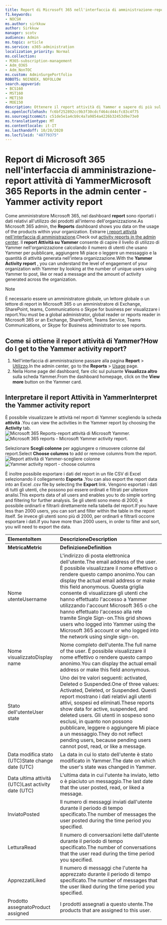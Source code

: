 ```yaml
---
title: Report di Microsoft 365 nell'interfaccia di amministrazione-report attività di Yammer
f1.keywords:
- NOCSH
ms.author: sirkkuw
author: Sirkkuw
manager: scotv
audience: Admin
ms.topic: article
ms.service: o365-administration
localization_priority: Normal
ms.collection:
- M365-subscription-management
- Adm_O365
- Adm_NonTOC
ms.custom: AdminSurgePortfolio
ROBOTS: NOINDEX, NOFOLLOW
search.appverid:
- BCS160
- MST160
- MET150
- MOE150
description: Ottenere il report attività di Yammer e sapere di più sul numero di utenti che utilizzano Yammer per inviare, come, o leggere un messaggio.
ms.openlocfilehash: fc6bf252892cc9b3f30cdcf464cd44cfc83c4f75
ms.sourcegitcommit: c51de5e1a4cb9c4a7a9854a4226b32453d9e73e0
ms.translationtype: MT
ms.contentlocale: it-IT
ms.lasthandoff: 10/28/2020
ms.locfileid: "48779375"
---
```

# <a name="microsoft-365-reports-in-the-admin-center---yammer-activity-report"></a><span data-ttu-id="4db41-103">Report di Microsoft 365 nell'interfaccia di amministrazione-report attività di Yammer</span><span class="sxs-lookup"><span data-stu-id="4db41-103">Microsoft 365 Reports in the admin center - Yammer activity report</span></span>

<span data-ttu-id="4db41-104">Come amministratore Microsoft 365, nel dashboard **report** sono riportati i dati relativi all'utilizzo dei prodotti all'interno dell'organizzazione.</span><span class="sxs-lookup"><span data-stu-id="4db41-104">As Microsoft 365 admin, the **Reports** dashboard shows you data on the usage of the products within your organization.</span></span> <span data-ttu-id="4db41-105">Estrarre [i report attività nell'interfaccia di amministrazione](activity-reports.md).</span><span class="sxs-lookup"><span data-stu-id="4db41-105">Check out [activity reports in the admin center](activity-reports.md).</span></span> <span data-ttu-id="4db41-106">Il **report Attività su Yammer** consente di capire il livello di utilizzo di Yammer nell'organizzazione calcolando il numero di utenti che usano Yammer per pubblicare, aggiungere Mi piace o leggere un messaggio e la quantità di attività generata nell'intera organizzazione.</span><span class="sxs-lookup"><span data-stu-id="4db41-106">With the **Yammer Activity report** , you can understand the level of engagement of your organization with Yammer by looking at the number of unique users using Yammer to post, like or read a message and the amount of activity generated across the organization.</span></span> 
  
> [!NOTE]
> <span data-ttu-id="4db41-107">È necessario essere un amministratore globale, un lettore globale o un lettore di report in Microsoft 365 o un amministratore di Exchange, SharePoint, teams, Communications o Skype for business per visualizzare i report.</span><span class="sxs-lookup"><span data-stu-id="4db41-107">You must be a global administrator, global reader or reports reader in Microsoft 365 or an Exchange, SharePoint, Teams Service, Teams Communications, or Skype for Business administrator to see reports.</span></span>  
 
## <a name="how-do-i-get-to-the-yammer-activity-report"></a><span data-ttu-id="4db41-108">Come si ottiene il report attività di Yammer?</span><span class="sxs-lookup"><span data-stu-id="4db41-108">How do I get to the Yammer activity report?</span></span>

1. <span data-ttu-id="4db41-109">Nell'interfaccia di amministrazione passare alla pagina **Report** \> <a href="https://go.microsoft.com/fwlink/p/?linkid=2074756" target="_blank">Utilizzo</a>.</span><span class="sxs-lookup"><span data-stu-id="4db41-109">In the admin center, go to the **Reports** \> <a href="https://go.microsoft.com/fwlink/p/?linkid=2074756" target="_blank">Usage</a> page.</span></span> 
2. <span data-ttu-id="4db41-110">Nella Home page del dashboard, fare clic sul pulsante **Visualizza altro** sulla scheda Yammer.</span><span class="sxs-lookup"><span data-stu-id="4db41-110">From the dashboard homepage, click on the **View more** button on the Yammer card.</span></span>

  
## <a name="interpret-the-yammer-activity-report"></a><span data-ttu-id="4db41-111">Interpretare il report Attività in Yammer</span><span class="sxs-lookup"><span data-stu-id="4db41-111">Interpret the Yammer activity report</span></span>

<span data-ttu-id="4db41-112">È possibile visualizzare le attività nel report di Yammer scegliendo la scheda **attività** .</span><span class="sxs-lookup"><span data-stu-id="4db41-112">You can view the activities in the Yammer report by choosing the **Activity** tab.</span></span><br/><span data-ttu-id="4db41-113">![Microsoft 365 Reports-report attività di Microsoft Yammer.](../../media/9b251183-c2b3-430c-ab2d-58bf11e7e3ae.png)</span><span class="sxs-lookup"><span data-stu-id="4db41-113">![Microsoft 365 reports - Microsoft Yammer activity report.](../../media/9b251183-c2b3-430c-ab2d-58bf11e7e3ae.png)</span></span>

<span data-ttu-id="4db41-114">Selezionare **Scegli colonne** per aggiungere o rimuovere colonne dal report.</span><span class="sxs-lookup"><span data-stu-id="4db41-114">Select **Choose columns** to add or remove columns from the report.</span></span>  <br/> <span data-ttu-id="4db41-115">![Report attività di Yammer-scegliere colonne](../../media/7ef6351d-f7e9-4504-913d-2c2df9062bf6.png)</span><span class="sxs-lookup"><span data-stu-id="4db41-115">![Yammer activity report - choose columns](../../media/7ef6351d-f7e9-4504-913d-2c2df9062bf6.png)</span></span>

<span data-ttu-id="4db41-116">È inoltre possibile esportare i dati del report in un file CSV di Excel selezionando il collegamento **Esporta** .</span><span class="sxs-lookup"><span data-stu-id="4db41-116">You can also export the report data into an Excel .csv file by selecting the **Export** link.</span></span> <span data-ttu-id="4db41-117">Vengono esportati i dati di tutti gli utenti, che possono poi essere ordinati e filtrati per ulteriore analisi.</span><span class="sxs-lookup"><span data-stu-id="4db41-117">This exports data of all users and enables you to do simple sorting and filtering for further analysis.</span></span> <span data-ttu-id="4db41-118">Se gli utenti sono meno di 2000, è possibile ordinarli e filtrarli direttamente nella tabella del report.</span><span class="sxs-lookup"><span data-stu-id="4db41-118">If you have less than 2000 users, you can sort and filter within the table in the report itself.</span></span> <span data-ttu-id="4db41-119">Se invece gli utenti sono più di 2000, per ordinarli e filtrarli occorre esportare i dati.</span><span class="sxs-lookup"><span data-stu-id="4db41-119">If you have more than 2000 users, in order to filter and sort, you will need to export the data.</span></span> 
  
|<span data-ttu-id="4db41-120">Elemento</span><span class="sxs-lookup"><span data-stu-id="4db41-120">Item</span></span>|<span data-ttu-id="4db41-121">Descrizione</span><span class="sxs-lookup"><span data-stu-id="4db41-121">Description</span></span>|
|:-----|:-----|
|<span data-ttu-id="4db41-122">**Metrica**</span><span class="sxs-lookup"><span data-stu-id="4db41-122">**Metric**</span></span>|<span data-ttu-id="4db41-123">**Definizione**</span><span class="sxs-lookup"><span data-stu-id="4db41-123">**Definition**</span></span>|
|<span data-ttu-id="4db41-124">Nome utente</span><span class="sxs-lookup"><span data-stu-id="4db41-124">Username</span></span>  <br/> |<span data-ttu-id="4db41-125">L'indirizzo di posta elettronica dell'utente.</span><span class="sxs-lookup"><span data-stu-id="4db41-125">The email address of the user.</span></span> <span data-ttu-id="4db41-126">È possibile visualizzare il nome effettivo o rendere questo campo anonimo.</span><span class="sxs-lookup"><span data-stu-id="4db41-126">You can display the actual email address or make this field anonymous.</span></span> <span data-ttu-id="4db41-127">Questa griglia consente di visualizzare gli utenti che hanno effettuato l'accesso a Yammer utilizzando l'account Microsoft 365 o che hanno effettuato l'accesso alla rete tramite Single Sign-on.</span><span class="sxs-lookup"><span data-stu-id="4db41-127">This grid shows users who logged into Yammer using the Microsoft 365 account or who logged into the network using single sign-on.</span></span> <br/> |
|<span data-ttu-id="4db41-128">Nome visualizzato</span><span class="sxs-lookup"><span data-stu-id="4db41-128">Display name</span></span>  <br/> |<span data-ttu-id="4db41-129">Nome completo dell'utente.</span><span class="sxs-lookup"><span data-stu-id="4db41-129">The full name of the user.</span></span> <span data-ttu-id="4db41-130">È possibile visualizzare il nome effettivo o rendere questo campo anonimo.</span><span class="sxs-lookup"><span data-stu-id="4db41-130">You can display the actual email address or make this field anonymous.</span></span>  <br/> |
|<span data-ttu-id="4db41-131">Stato dell'utente</span><span class="sxs-lookup"><span data-stu-id="4db41-131">User state</span></span>  <br/> |<span data-ttu-id="4db41-132">Uno dei tre valori seguenti: activated, Deleted o Suspended.</span><span class="sxs-lookup"><span data-stu-id="4db41-132">One of three values: Activated, Deleted, or Suspended.</span></span> <span data-ttu-id="4db41-133">Questi report mostrano i dati relativi agli utenti attivi, sospesi ed eliminati.</span><span class="sxs-lookup"><span data-stu-id="4db41-133">These reports show data for active, suspended, and deleted users.</span></span> <span data-ttu-id="4db41-134">Gli utenti in sospeso sono esclusi, in quanto non possono pubblicare, leggere o aggiungere Mi piace a un messaggio.</span><span class="sxs-lookup"><span data-stu-id="4db41-134">They do not reflect pending users, because pending users cannot post, read, or like a message.</span></span>  <br/> |
|<span data-ttu-id="4db41-135">Data modifica stato (UTC)</span><span class="sxs-lookup"><span data-stu-id="4db41-135">State change date (UTC)</span></span>  <br/> |<span data-ttu-id="4db41-136">La data in cui lo stato dell'utente è stato modificato in Yammer.</span><span class="sxs-lookup"><span data-stu-id="4db41-136">The date on which the user's state was changed in Yammer.</span></span>  <br/> |
|<span data-ttu-id="4db41-137">Data ultima attività (UTC)</span><span class="sxs-lookup"><span data-stu-id="4db41-137">Last activity date (UTC)</span></span>  <br/> | <span data-ttu-id="4db41-138">L'ultima data in cui l'utente ha inviato, letto o è piaciuto un messaggio.</span><span class="sxs-lookup"><span data-stu-id="4db41-138">The last date that the user posted, read, or liked a message.</span></span>  <br/> |
|<span data-ttu-id="4db41-139">Inviato</span><span class="sxs-lookup"><span data-stu-id="4db41-139">Posted</span></span>  <br/> |<span data-ttu-id="4db41-140">Il numero di messaggi inviati dall'utente durante il periodo di tempo specificato.</span><span class="sxs-lookup"><span data-stu-id="4db41-140">The number of messages the user posted during the time period you specified.</span></span> <br/>|
|<span data-ttu-id="4db41-141">Lettura</span><span class="sxs-lookup"><span data-stu-id="4db41-141">Read</span></span>  <br/> |<span data-ttu-id="4db41-142">Il numero di conversazioni lette dall'utente durante il periodo di tempo specificato.</span><span class="sxs-lookup"><span data-stu-id="4db41-142">The number of conversations that the user read during the time period you specified.</span></span>  <br/> |
|<span data-ttu-id="4db41-143">Apprezzati</span><span class="sxs-lookup"><span data-stu-id="4db41-143">Liked</span></span>  <br/> |<span data-ttu-id="4db41-144">Il numero di messaggi che l'utente ha apprezzato durante il periodo di tempo specificato.</span><span class="sxs-lookup"><span data-stu-id="4db41-144">The number of messages that the user liked during the time period you specified.</span></span>  <br/>|
|<span data-ttu-id="4db41-145">Prodotto assegnato</span><span class="sxs-lookup"><span data-stu-id="4db41-145">Product assigned</span></span>  <br/> |<span data-ttu-id="4db41-146">I prodotti assegnati a questo utente.</span><span class="sxs-lookup"><span data-stu-id="4db41-146">The products that are assigned to this user.</span></span>|
|||